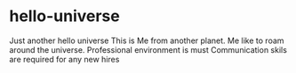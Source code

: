 # hello-universe
Just another hello universe
This is Me from another planet. Me like to roam around the universe. 
Professional environment is must
Communication skils are required for any new hires
